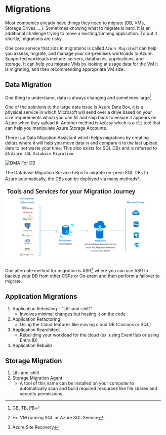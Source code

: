 # Migrations

Most companies already have things they need to migrate (DB, VMs, Storage Drives, ...). 
Sometimes knowing what to migrate is hard. It is an additional challenge trying to move a existing/running application. To put it shortly, migrations are risky.

One core service that aids in migrations is called `Azure Migrate`:it can help you assess, migrate, and manage your on-premises workloads to Azure. Supported workloads include: servers, databases, applications, and storage. It can help you migrate VMs by looking at usage data for the VM it is migrating, and then recommending appropriate VM size.

## Data Migration

One thing to understand, data is always changing and sometimes large[^1].

One of the solutions to the large data issue is Azure Data Box, it is a physical service in which Microsoft will send over a drive based on your size requirements which you can fill and ship back to ensure it appears on Azure when they upload it. Another method is `AzCopy` which is a `cli` tool that can help you manipulate Azure Storage Accounts.  

There is a Data Migration Assistant which helps migrations by creating deltas where it will help you move data in and compare it to the last upload date to not waste your time. This also exists for SQL DBs and is referred to as `Azure SQL Database Migration`. 

![DMA For DB](https://media.licdn.com/dms/image/C5612AQHfcopUF1oiAg/article-cover_image-shrink_423_752/0/1620913714127?e=1721260800&v=beta&t=OjPRHOZddHmkookGLVovuZv3oR3PGlQ111B8MtV8fOo)


The Database Migration Service helps to migrate on-prem SQL DBs to Azure automatically, the DBs can be deployed via many methods[^2]. 

![DMS](./img/DMS.png)


One alternate method for migration is ASR[^3] where you can use ASR to backup your DB from other CSPs or On-prem and then perform a failover to migrate.

## Application Migrations

1. Application Rehosting - "Lift-and-shift"
	+ Involves minimal changes but hosting it on the code
2. Application Refactoring
	+ Using the Cloud features like moving cloud DB (Cosmos or SQL)
3. Application Rearchitect
	+ Rebuilding your workload for the cloud (ex: using EventHub or using Entra ID) 
4. Application Rebuild

## Storage Migration

1. Lift-and-shift
2. Storage Migration Agent
	+ A tool of this name can be installed on your computer to automatically scan and build required resources like file shares and security permissions. 



[^1]: GB, TB, PB
[^2]: Ex: VM running SQL or Azure SQL Service
[^3]: Azure Site Recovery
